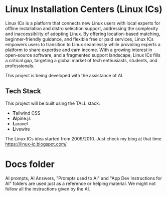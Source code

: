 # Linux Installation Centers (Linux ICs)
Linux ICs is a platform that connects new Linux users with local experts for offline installation and distro selection support, addressing the complexity and inaccessibility of adopting Linux. By offering location-based matching, beginner-friendly guidance, and flexible free or paid services, Linux ICs empowers users to transition to Linux seamlessly while providing experts a platform to share expertise and earn income. With a growing interest in open-source software, and a fragmented support landscape, Linux ICs fills a critical gap, targeting a global market of tech enthusiasts, students, and professionals.

This project is being developed with the assistance of AI.

## Tech Stack
This project will be built using the TALL stack:
- **T**ailwind CSS
- **A**lpine.js
- **L**aravel
- **L**ivewire

The Linux ICs idea started from 2009/2010. Just check my blog at that time https://linux-ic.blogspot.com/

# Docs folder
AI prompts, AI Answers, "Prompts used to AI" and "App Dev Instructions for AI" folders are used just as a reference or helping material. We might not follow all the instructions given by the AI.
